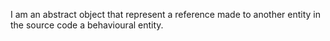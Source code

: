 I am an abstract object that represent a reference made to another entity in the source code a behavioural entity.